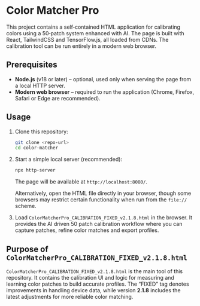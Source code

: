 # Color Matcher Pro

This project contains a self‑contained HTML application for calibrating
colors using a 50‑patch system enhanced with AI. The page is built with
React, TailwindCSS and TensorFlow.js, all loaded from CDNs. The calibration
tool can be run entirely in a modern web browser.

## Prerequisites

- **Node.js** (v18 or later) &ndash; optional, used only when serving the page
  from a local HTTP server.
- **Modern web browser** &ndash; required to run the application (Chrome,
  Firefox, Safari or Edge are recommended).

## Usage

1. Clone this repository:

   ```bash
   git clone <repo-url>
   cd color-matcher
   ```

2. Start a simple local server (recommended):

   ```bash
   npx http-server
   ```

   The page will be available at `http://localhost:8080/`.

   Alternatively, open the HTML file directly in your browser, though some
   browsers may restrict certain functionality when run from the `file://`
   scheme.

3. Load `ColorMatcherPro_CALIBRATION_FIXED_v2.1.8.html` in the browser. It
   provides the AI driven 50 patch calibration workflow where you can capture
   patches, refine color matches and export profiles.

## Purpose of `ColorMatcherPro_CALIBRATION_FIXED_v2.1.8.html`

`ColorMatcherPro_CALIBRATION_FIXED_v2.1.8.html` is the main tool of this
repository. It contains the calibration UI and logic for measuring and learning
color patches to build accurate profiles. The “FIXED” tag denotes improvements
in handling device data, while version **2.1.8** includes the latest adjustments
for more reliable color matching.
